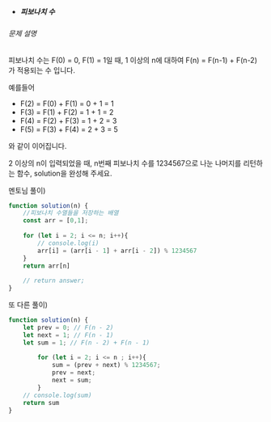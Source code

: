 - ##### 피보나치 수

###### 문제 설명

피보나치 수는 F(0) = 0, F(1) = 1일 때, 1 이상의 n에 대하여 F(n) = F(n-1) + F(n-2) 가 적용되는 수 입니다.

예를들어

- F(2) = F(0) + F(1) = 0 + 1 = 1
- F(3) = F(1) + F(2) = 1 + 1 = 2
- F(4) = F(2) + F(3) = 1 + 2 = 3
- F(5) = F(3) + F(4) = 2 + 3 = 5

와 같이 이어집니다.

2 이상의 n이 입력되었을 때, n번째 피보나치 수를 1234567으로 나눈 나머지를 리턴하는 함수, solution을 완성해 주세요.



멘토님 풀이)

```javascript
function solution(n) {
    //피보나치 수열들을 저장하는 배열
    const arr = [0,1];
    
    for (let i = 2; i <= n; i++){
        // console.log(i)
        arr[i] = (arr[i - 1] + arr[i - 2]) % 1234567
    }
    return arr[n] 
    
    // return answer;
}
```

또 다른 풀이)

```javascript
function solution(n) {
    let prev = 0; // F(n - 2)
    let next = 1; // F(n - 1)
    let sum = 1; // F(n - 2) + F(n - 1)
    
        for (let i = 2; i <= n ; i++){
            sum = (prev + next) % 1234567;
            prev = next;
            next = sum;
        }
    // console.log(sum)
    return sum
}
```


